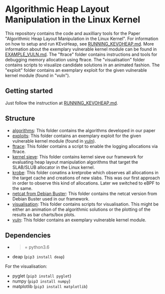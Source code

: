 # Algorithmic Heap Layout Manipulation in the Linux Kernel

This repository contains the code and auxilliary tools for the Paper "Algorithmic Heap Layout Manipulation in the Linux Kernel". For information on how to setup and run KEvoHeap, see [RUNNING_KEVOHEAP.md](https://github.com/fkie-cad/Algorithmic-Heap-Layout-Manipulation-in-the-Linux-Kernel/blob/main/RUNNING_KEVOHEAP.md). More information about the exemplary vulnerable kernel module can be found in [EXAMPLE_VULN.md](https://github.com/fkie-cad/Algorithmic-Heap-Layout-Manipulation-in-the-Linux-Kernel/blob/main/EXAMPLE_VULN.md). The "ftrace" folder contains instructions and tools for debugging memory allocation using ftrace. The "visualisation" folder contains scripts to visualize candidate solutions in an animated fashion. The "exploit" folder contains an exemplary exploit for the given vulnerable kernel module (found in "vuln").

## Getting started

Just follow the instruction at [RUNNING_KEVOHEAP.md](https://github.com/fkie-cad/Algorithmic-Heap-Layout-Manipulation-in-the-Linux-Kernel/blob/main/RUNNING_KEVOHEAP.md).

## Structure

- [algorithms](https://github.com/fkie-cad/Algorithmic-Heap-Layout-Manipulation-in-the-Linux-Kernel/tree/main/algorithms): This folder contains the algorithms developed in our paper
- [exploits](https://github.com/fkie-cad/Algorithmic-Heap-Layout-Manipulation-in-the-Linux-Kernel/tree/main/exploit): This folder contains an exemplary exploit for the given vulnerable kernel module (found in [vuln](https://github.com/fkie-cad/Algorithmic-Heap-Layout-Manipulation-in-the-Linux-Kernel/tree/main/vuln)).
- [ftrace](https://github.com/fkie-cad/Algorithmic-Heap-Layout-Manipulation-in-the-Linux-Kernel/tree/main/ftrace): This folder contains a script to enable the logging allocations via ftrace.
- [kernel sieve](https://github.com/fkie-cad/Algorithmic-Heap-Layout-Manipulation-in-the-Linux-Kernel/tree/main/kernel_sieve): This folder contains kernel sieve our framework for evaluating heap layout manipulation algorithms that target the SLAB/SLUB allocator in the Linux kernel.
- [krobe](https://github.com/fkie-cad/Algorithmic-Heap-Layout-Manipulation-in-the-Linux-Kernel/tree/main/kprobe): This folder conatins a kretprobe which observes all allocations in the target cache and creations of new slabs. This was our first approach in order to observe this kind of allocations. Later we switched to eBPF to the same.
- [netcat from Debian Buster](https://github.com/fkie-cad/Algorithmic-Heap-Layout-Manipulation-in-the-Linux-Kernel/tree/main/netcat_from_buster): This folder contains the netcat version from Debian Buster used in our framework.
- [visualisation](https://github.com/fkie-cad/Algorithmic-Heap-Layout-Manipulation-in-the-Linux-Kernel/tree/main/visualisation): This folder contains scripts for visualisation. This might be either an animation of the algorithmic solutions or the plotting of the results as bar charts/box plots.
- [vuln](https://github.com/fkie-cad/Algorithmic-Heap-Layout-Manipulation-in-the-Linux-Kernel/tree/main/vuln): This folder contains an exemplary vulnerable kernel module.

## Dependencies

- >= python3.6
- deap (`pip3 install deap`)

For the visualisation:
- pyglet (`pip3 install pyglet`)
- numpy (`pip3 install numpy`)
- matplotlib (`pip3 install matplotlib`)
